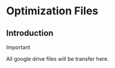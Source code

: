 # Optimization Files

## Introduction

> [!IMPORTANT]  
> All google drive files will be transfer here.

